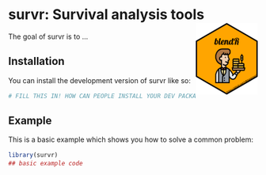 
# survr: Survival analysis tools <img src="man/figures/hexbadge.png" align="right" height="145" />

<!-- badges: start -->
<!-- badges: end -->

The goal of survr is to ...

## Installation

You can install the development version of survr like so:

``` r
# FILL THIS IN! HOW CAN PEOPLE INSTALL YOUR DEV PACKAGE?
```

## Example

This is a basic example which shows you how to solve a common problem:

``` r
library(survr)
## basic example code
```

